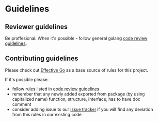 # Guidelines

## Reviewer guidelines

Be proffesional. When it's possible - follow general golang [code review guidelines](https://github.com/golang/go/wiki/CodeReviewComments).

## Contributing guidelines

Please check out [Effective Go](https://golang.org/doc/effective_go.html) as 
a base source of rules for this project.

If it's possible please:
* follow rules listed in [code review guidelines](https://github.com/golang/go/wiki/CodeReviewComments)
* remember that any newly added exported from package (by using capitalized name) function, structure, interface, has to have doc comment
* consider adding issue to our [issue tracker](https://github.com/Mirantis/virtlet/issues) if you will find any deviation from this rules in our existing code
